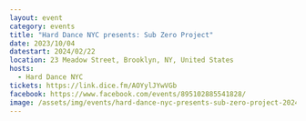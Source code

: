 ```yaml
---
layout: event
category: events
title: "Hard Dance NYC presents: Sub Zero Project"
date: 2023/10/04
datestart: 2024/02/22
location: 23 Meadow Street, Brooklyn, NY, United States
hosts:
  - Hard Dance NYC
tickets: https://link.dice.fm/AOYylJYwVGb
facebook: https://www.facebook.com/events/895102885541828/
image: /assets/img/events/hard-dance-nyc-presents-sub-zero-project-2024.jpg
---
```


